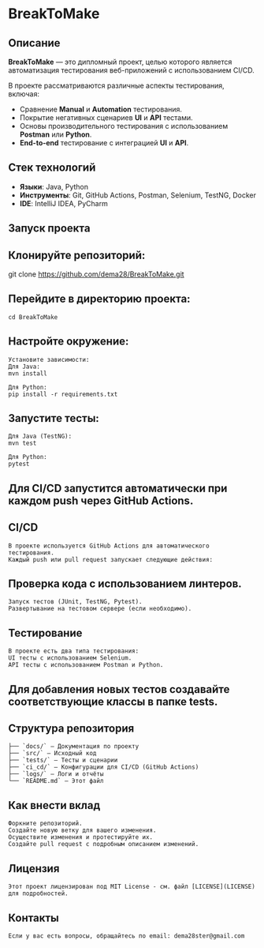 # BreakToMake

## Описание

**BreakToMake** — это дипломный проект, целью которого является автоматизация тестирования веб-приложений с использованием CI/CD.

В проекте рассматриваются различные аспекты тестирования, включая:

- Сравнение **Manual** и **Automation** тестирования.
- Покрытие негативных сценариев **UI** и **API** тестами.
- Основы производительного тестирования с использованием **Postman** или **Python**.
- **End-to-end** тестирование с интеграцией **UI** и **API**.


## Стек технологий

- **Языки**: Java, Python
- **Инструменты**: Git, GitHub Actions, Postman, Selenium, TestNG, Docker
- **IDE**: IntelliJ IDEA, PyCharm


## Запуск проекта

## Клонируйте репозиторий:
  git clone https://github.com/dema28/BreakToMake.git

## Перейдите в директорию проекта:
	cd BreakToMake

## Настройте окружение:

	Установите зависимости:
	Для Java:
	mvn install

	Для Python:
	pip install -r requirements.txt

## Запустите тесты:

	Для Java (TestNG):
	mvn test

	Для Python:
	pytest

## Для CI/CD запустится автоматически при каждом push через GitHub Actions.

## CI/CD
	В проекте используется GitHub Actions для автоматического тестирования. 
	Каждый push или pull request запускает следующие действия:

## Проверка кода с использованием линтеров.
	Запуск тестов (JUnit, TestNG, Pytest).
	Развертывание на тестовом сервере (если необходимо).

## Тестирование
	В проекте есть два типа тестирования:
	UI тесты с использованием Selenium.
	API тесты с использованием Postman и Python.

## Для добавления новых тестов создавайте соответствующие классы в папке tests.

## Структура репозитория

	├── `docs/` — Документация по проекту  
	├── `src/` — Исходный код  
	├── `tests/` — Тесты и сценарии  
	├── `ci_cd/` — Конфигурации для CI/CD (GitHub Actions)  
	├── `logs/` — Логи и отчёты  
	└── `README.md` — Этот файл

## Как внести вклад
	Форкните репозиторий.
	Создайте новую ветку для вашего изменения.
	Осуществите изменения и протестируйте их.
	Создайте pull request с подробным описанием изменений.

## Лицензия
	Этот проект лицензирован под MIT License - см. файл [LICENSE](LICENSE) для подробностей.

## Контакты
	Если у вас есть вопросы, обращайтесь по email: dema28ster@gmail.com